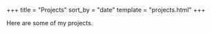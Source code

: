 +++
title = "Projects"
sort_by = "date"
template = "projects.html"
+++

Here are some of my projects.
